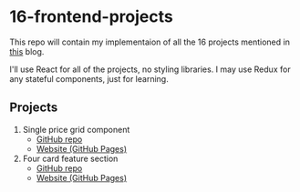 # 16-frontend-projects
This repo will contain my implementaion of all the 16 projects mentioned in [this](https://dev.to/frontendmentor/16-front-end-projects-with-designs-to-help-improve-your-coding-skills-5ajl) blog.

I'll use React for all of the projects, no styling libraries. I may use Redux for any stateful components, just for learning.

## Projects

1. Single price grid component
    - [GitHub repo](https://github.com/YashKandalkar/Single-price-grid-component)
    - [Website (GitHub Pages)](https://yashkandalkar.github.io/Single-price-grid-component/)
2. Four card feature section
    - [GitHub repo](https://github.com/YashKandalkar/Four-card-feature-section)
    - [Website (GitHub Pages)](https://yashkandalkar.github.io/Four-card-feature-section/)